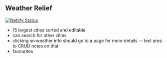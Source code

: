 ## Weather Relief

[![Netlify Status](https://api.netlify.com/api/v1/badges/3143c4e1-7f72-4ab6-ae37-69cef5a792a3/deploy-status)](https://app.netlify.com/sites/nifty-ritchie-a32e3d/deploys)

- 15 largest cities sorted and editable
- can search for other cities
- clicking on weather info should go to a page for more details -- text area to CRUD notes on that
- favourites
